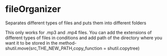 # fileOrganizer
Separates different types of files and puts them into different folders

This only works for .mp3 and .mp4 files. 
You can add the extensions of different types of files in conditions and add path of the directory where you want it to be stored in the method-
shutil.move(src,THE_NEW_PATH,copy_function = shutil.copytree)
